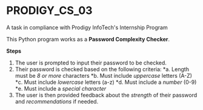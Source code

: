 # PRODIGY_CS_03
A task in compliance with Prodigy InfoTech's Internship Program

This Python program works as a **Password Complexity Checker**.

**Steps**
1. The user is prompted to input their password to be checked.
2. Their password is checked based on the following criteria:
*a. Length must be _8 or more_ characters
*b. Must include _uppercase_ letters (A-Z)
*c. Must include _lowercase_ letters (a-z)
*d. Must include a _number_ (0-9)
*e. Must include a _special character_
3. The user is then provided feedback about the _strength_ of their password and _recommendations_ if needed.
